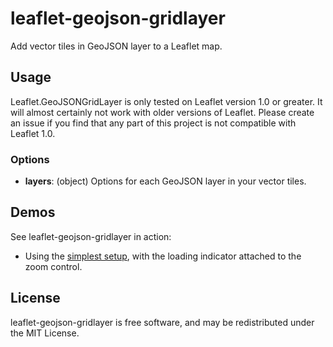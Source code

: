 leaflet-geojson-gridlayer
=========================

Add vector tiles in GeoJSON layer to a Leaflet map.

## Usage

Leaflet.GeoJSONGridLayer is only tested on Leaflet version 1.0 or greater. It will almost certainly not work with older versions of Leaflet.  Please create an issue if you find that any part of this project is not compatible with Leaflet 1.0.

### Options

 - **layers**: (object) Options for each GeoJSON layer in your vector tiles.

## Demos

See leaflet-geojson-gridlayer in action:

 - Using the [simplest setup][simple], with the loading indicator attached to the zoom control.


## License

leaflet-geojson-gridlayer is free software, and may be redistributed under the MIT License.


 [Leaflet]: https://github.com/Leaflet/Leaflet
 [simple]: http://ebrelsford.github.io/leaflet-geojson-gridlayer/simple.html
